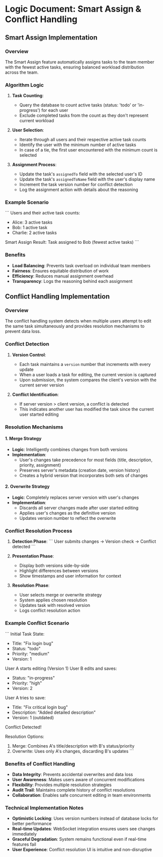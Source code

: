 # Logic Document: Smart Assign & Conflict Handling

## Smart Assign Implementation

### Overview
The Smart Assign feature automatically assigns tasks to the team member with the fewest active tasks, ensuring balanced workload distribution across the team.

### Algorithm Logic

1. **Task Counting**: 
   - Query the database to count active tasks (status: 'todo' or 'in-progress') for each user
   - Exclude completed tasks from the count as they don't represent current workload

2. **User Selection**:
   - Iterate through all users and their respective active task counts
   - Identify the user with the minimum number of active tasks
   - In case of a tie, the first user encountered with the minimum count is selected

3. **Assignment Process**:
   - Update the task's `assignedTo` field with the selected user's ID
   - Update the task's `assignedToName` field with the user's display name
   - Increment the task version number for conflict detection
   - Log the assignment action with details about the reasoning

### Example Scenario
\`\`\`
Users and their active task counts:
- Alice: 3 active tasks
- Bob: 1 active task  
- Charlie: 2 active tasks

Smart Assign Result: Task assigned to Bob (fewest active tasks)
\`\`\`

### Benefits
- **Load Balancing**: Prevents task overload on individual team members
- **Fairness**: Ensures equitable distribution of work
- **Efficiency**: Reduces manual assignment overhead
- **Transparency**: Logs the reasoning behind each assignment

## Conflict Handling Implementation

### Overview
The conflict handling system detects when multiple users attempt to edit the same task simultaneously and provides resolution mechanisms to prevent data loss.

### Conflict Detection

1. **Version Control**:
   - Each task maintains a `version` number that increments with every update
   - When a user loads a task for editing, the current version is captured
   - Upon submission, the system compares the client's version with the current server version

2. **Conflict Identification**:
   - If server version > client version, a conflict is detected
   - This indicates another user has modified the task since the current user started editing

### Resolution Mechanisms

#### 1. Merge Strategy
- **Logic**: Intelligently combines changes from both versions
- **Implementation**: 
  - User's changes take precedence for most fields (title, description, priority, assignment)
  - Preserves server's metadata (creation date, version history)
  - Creates a hybrid version that incorporates both sets of changes

#### 2. Overwrite Strategy  
- **Logic**: Completely replaces server version with user's changes
- **Implementation**:
  - Discards all server changes made after user started editing
  - Applies user's changes as the definitive version
  - Updates version number to reflect the overwrite

### Conflict Resolution Process

1. **Detection Phase**:
   \`\`\`
   User submits changes → Version check → Conflict detected
   \`\`\`

2. **Presentation Phase**:
   - Display both versions side-by-side
   - Highlight differences between versions
   - Show timestamps and user information for context

3. **Resolution Phase**:
   - User selects merge or overwrite strategy
   - System applies chosen resolution
   - Updates task with resolved version
   - Logs conflict resolution action

### Example Conflict Scenario

\`\`\`
Initial Task State:
- Title: "Fix login bug"
- Status: "todo"
- Priority: "medium"
- Version: 1

User A starts editing (Version 1)
User B edits and saves:
- Status: "in-progress" 
- Priority: "high"
- Version: 2

User A tries to save:
- Title: "Fix critical login bug"
- Description: "Added detailed description"
- Version: 1 (outdated)

Conflict Detected!

Resolution Options:
1. Merge: Combines A's title/description with B's status/priority
2. Overwrite: Uses only A's changes, discarding B's updates
\`\`\`

### Benefits of Conflict Handling

- **Data Integrity**: Prevents accidental overwrites and data loss
- **User Awareness**: Makes users aware of concurrent modifications
- **Flexibility**: Provides multiple resolution strategies
- **Audit Trail**: Maintains complete history of conflict resolutions
- **Collaboration**: Enables safe concurrent editing in team environments

### Technical Implementation Notes

- **Optimistic Locking**: Uses version numbers instead of database locks for better performance
- **Real-time Updates**: WebSocket integration ensures users see changes immediately
- **Graceful Degradation**: System remains functional even if real-time features fail
- **User Experience**: Conflict resolution UI is intuitive and non-disruptive
